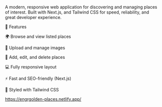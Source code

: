 A modern, responsive web application for discovering and managing places of interest.
Built with Next.js, and Tailwind CSS for speed, reliability, and great developer experience.

🚀 Features

🌍 Browse and view listed places

📸 Upload and manage images

📝 Add, edit, and delete places

💻 Fully responsive layout

⚡ Fast and SEO-friendly (Next.js)

🎨 Styled with Tailwind CSS

https://engrgolden-places.netlify.app/
